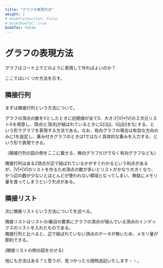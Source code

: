 ```yaml
---
title: "グラフの表現方法"
weight: 1
# bookFlatSection: false
# bookShowToC: true
bookToc: false
---
```


# グラフの表現方法

グラフはコード上でどのように表現して作ればよいのか？

ここではいくつか方法を示す。

## 隣接行列

まずは隣接行列という方法について。

グラフの頂点の数をVとしたときに初期値が全て0、大きさ|V|*|V|の２次元リストGを用意し、頂点iと頂点jが結ばれているときにG[i][j]、G[j][i]を1にする、という形でグラフを表現する方法である。なお、有向グラフの場合は有効な方向のみに1を設定し、重み付きグラフのときは1ではなく具体的な重みを入力する、という形で表現できる。

（隣接行列の図の例をここに載せる、無向グラフだけでなく有向グラフなども）

隣接行列はある2頂点が辺で結ばれているかがすぐわかるという利点があるが、|V|*|V|のリストを作るため頂点の数が多いとリストがかなり大きくなり、かつ辺の数が少ないとほとんどが使われない領域となってしまい、無駄にメモリ量を食ってしまうという欠点がある。


## 隣接リスト

次に隣接リストという方法についてを述べる。

隣接リストはリストのi番目の要素にグラフの頂点iが結んでいる頂点のインデックスのリストを入れたものである。  
隣接行列と比べると、辺で結ばれていない頂点のデータが無いため、メモリ量が節約できる。

(隣接リストの例の図をのせる)


他にも方法はある？と思うが、見つかったら随時追記いたします・・。
